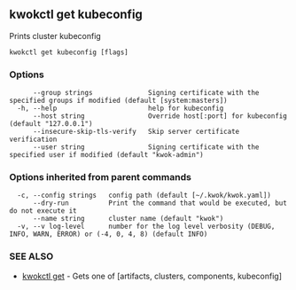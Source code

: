 ## kwokctl get kubeconfig

Prints cluster kubeconfig

```
kwokctl get kubeconfig [flags]
```

### Options

```
      --group strings              Signing certificate with the specified groups if modified (default [system:masters])
  -h, --help                       help for kubeconfig
      --host string                Override host[:port] for kubeconfig (default "127.0.0.1")
      --insecure-skip-tls-verify   Skip server certificate verification
      --user string                Signing certificate with the specified user if modified (default "kwok-admin")
```

### Options inherited from parent commands

```
  -c, --config strings   config path (default [~/.kwok/kwok.yaml])
      --dry-run          Print the command that would be executed, but do not execute it
      --name string      cluster name (default "kwok")
  -v, --v log-level      number for the log level verbosity (DEBUG, INFO, WARN, ERROR) or (-4, 0, 4, 8) (default INFO)
```

### SEE ALSO

* [kwokctl get](kwokctl_get.md)	 - Gets one of [artifacts, clusters, components, kubeconfig]

